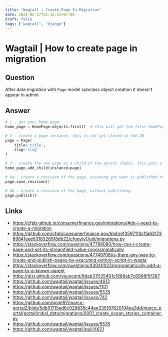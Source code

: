 ```yaml
---
title: "Wagtail | Create Page In Migration"
date: 2021-02-27T22:15:11+07:00
draft: false
tags: ["wagtail", "django"]
---
```


# Wagtail | How to create page in migration

## Question

After data migration with `Page` model subclass object creation it doesn't appear in admin

## Answer

```python
# 1 - get your home page
home_page = HomePage.objects.first()  # this will get the first HomePage

# 2 - create a page instance, this is not yet stored in the DB
page = Page(
    title='title',
    slug='slug'
)

# 3 - create the new page as a child of the parent (home), this puts a new page in the DB
home_page.add_child(instance=page)

# 4a - create a revision of the page, assuming you want it published now
page.save_revision()

# 4b - create a revision of the page, without publishing
page.publish()
```

## Links

-   https://cfpb.github.io/consumerfinance.gov/migrations/#do-i-need-to-create-a-migration
-   https://github.com/cfpb/consumerfinance.gov/blob/ef3597113c1fa6317389841eee5318326518db22/cfgov/v1/util/migrations.py
-   https://stackoverflow.com/questions/47788080/how-can-i-create-page-and-set-its-streamfield-value-programmatically
-   https://stackoverflow.com/questions/47749708/is-there-any-way-to-create-and-publish-pages-by-executing-python-script-in-wagta
-   https://stackoverflow.com/questions/43040023/programatically-add-a-page-to-a-known-parent
-   https://gist.github.com/veuncent/9dab311125401c1886eb7c6998f5f387
-   https://github.com/wagtail/wagtail/issues/4613
-   https://github.com/wagtail/wagtail/issues/1101
-   https://github.com/wagtail/wagtail/issues/5535
-   https://github.com/wagtail/wagtail/issues/742
-   https://github.com/point97/marco-portal2/blob/5db51715ed6c929835c44ee335187620194ea3dd/marco_portal/portal/initial_data/migrations/0001_create_ocean_stories_container.py
-   https://github.com/wagtail/wagtail/issues/5535
-   https://github.com/wagtail/wagtail/pull/4621
